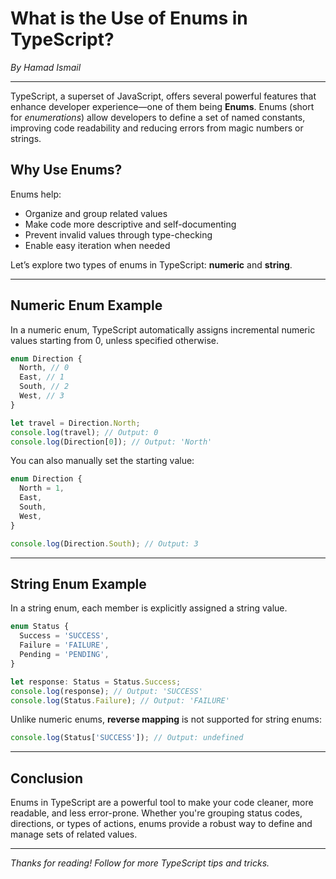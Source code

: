 # What is the Use of Enums in TypeScript?

_By Hamad Ismail_

---

TypeScript, a superset of JavaScript, offers several powerful features that enhance developer experience—one of them being **Enums**. Enums (short for _enumerations_) allow developers to define a set of named constants, improving code readability and reducing errors from magic numbers or strings.

## Why Use Enums?

Enums help:

- Organize and group related values
- Make code more descriptive and self-documenting
- Prevent invalid values through type-checking
- Enable easy iteration when needed

Let’s explore two types of enums in TypeScript: **numeric** and **string**.

---

## Numeric Enum Example

In a numeric enum, TypeScript automatically assigns incremental numeric values starting from 0, unless specified otherwise.

```ts
enum Direction {
  North, // 0
  East, // 1
  South, // 2
  West, // 3
}

let travel = Direction.North;
console.log(travel); // Output: 0
console.log(Direction[0]); // Output: 'North'
```

You can also manually set the starting value:

```ts
enum Direction {
  North = 1,
  East,
  South,
  West,
}

console.log(Direction.South); // Output: 3
```

---

## String Enum Example

In a string enum, each member is explicitly assigned a string value.

```ts
enum Status {
  Success = 'SUCCESS',
  Failure = 'FAILURE',
  Pending = 'PENDING',
}

let response: Status = Status.Success;
console.log(response); // Output: 'SUCCESS'
console.log(Status.Failure); // Output: 'FAILURE'
```

Unlike numeric enums, **reverse mapping** is not supported for string enums:

```ts
console.log(Status['SUCCESS']); // Output: undefined
```

---

## Conclusion

Enums in TypeScript are a powerful tool to make your code cleaner, more readable, and less error-prone. Whether you're grouping status codes, directions, or types of actions, enums provide a robust way to define and manage sets of related values.

---

_Thanks for reading! Follow for more TypeScript tips and tricks._
